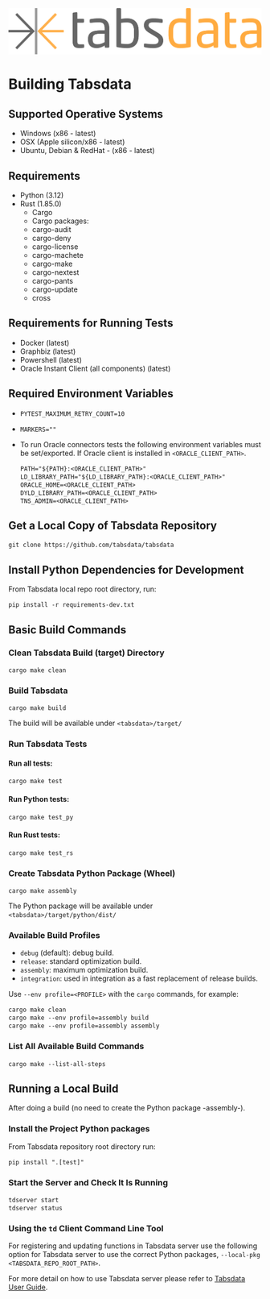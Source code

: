 <!--
Copyright 2025 Tabs Data Inc.
-->

![TabsData](/assets/images/tabsdata.png)

# Building Tabsdata

## Supported Operative Systems

* Windows (x86 - latest)
* OSX (Apple silicon/x86 - latest)
* Ubuntu, Debian & RedHat - (x86 - latest)

## Requirements

* Python (3.12)
* Rust (1.85.0)
    * Cargo
    * Cargo packages:
    * cargo-audit
    * cargo-deny
    * cargo-license
    * cargo-machete
    * cargo-make
    * cargo-nextest
    * cargo-pants
    * cargo-update
    * cross

## Requirements for Running Tests

* Docker (latest)
* Graphbiz (latest)
* Powershell (latest)
* Oracle Instant Client  (all components) (latest)

## Required Environment Variables

* `PYTEST_MAXIMUM_RETRY_COUNT=10`
* `MARKERS=""`
* To run Oracle connectors tests the following environment variables must be set/exported.
  If Oracle client is installed in `<ORACLE_CLIENT_PATH>`.

    ```
    PATH="${PATH}:<ORACLE_CLIENT_PATH>"
    LD_LIBRARY_PATH="${LD_LIBRARY_PATH}:<ORACLE_CLIENT_PATH>"
    ORACLE_HOME=<ORACLE_CLIENT_PATH>
    DYLD_LIBRARY_PATH=<ORACLE_CLIENT_PATH>
    TNS_ADMIN=<ORACLE_CLIENT_PATH>
    ```

## Get a Local Copy of Tabsdata Repository

```
git clone https://github.com/tabsdata/tabsdata
```

## Install Python Dependencies for Development

From Tabsdata local repo root directory, run:

```
pip install -r requirements-dev.txt
```

## Basic Build Commands

### Clean Tabsdata Build (target) Directory

```
cargo make clean
```

### Build Tabsdata

```
cargo make build
```

The build will be available under `<tabsdata>/target/`

### Run Tabsdata Tests

#### Run all tests:

```
cargo make test
```

#### Run Python tests:

```
cargo make test_py
```

#### Run Rust tests:

```
cargo make test_rs
```

### Create Tabsdata Python Package (Wheel)

```
cargo make assembly
```

The Python package will be available under `<tabsdata>/target/python/dist/`

### Available Build Profiles

* `debug` (default): debug build.
* `release`: standard optimization build.
* `assembly`: maximum optimization build.
* `integration`: used in integration as a fast replacement of release builds.

Use `--env profile=<PROFILE>` with the `cargo` commands, for example:

```
cargo make clean
cargo make --env profile=assembly build
cargo make --env profile=assembly assembly
```

### List All Available Build Commands

```
cargo make --list-all-steps
```

## Running a Local Build

After doing a build (no need to create the Python package -assembly-).

### Install the Project Python packages

From Tabsdata repository root directory run:

```
pip install ".[test]"
```

### Start the Server and Check It Is Running

```
tdserver start
tdserver status
```

### Using the `td` Client Command Line Tool

For registering and updating functions in Tabsdata server use the following option
for Tabsdata server to use the correct Python packages, `--local-pkg <TABSDATA_REPO_ROOT_PATH>`.

For more detail on how to use Tabsdata server please refer to
[Tabsdata User Guide](https://docs.tabsdata.com/latest/api_ref/index.html).
